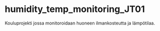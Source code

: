 # humidity_temp_monitoring_JT01
Kouluprojekti jossa monitoroidaan huoneen ilmankosteutta ja lämpötilaa.
